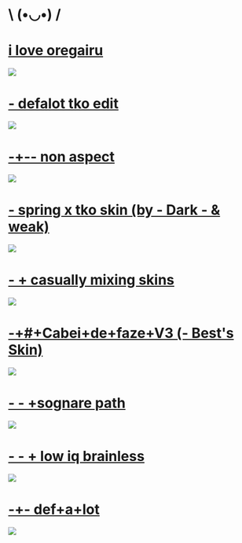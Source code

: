 # \ (•◡•) /

# [i love oregairu](https://puu.sh/G7IgD/55cecf45ed.osk)
![](https://i.imgur.com/S2WaTRS.png)

# [-             defalot tko edit](https://puu.sh/EQWiT/ba7d8e49b6.osk)
![](https://i.imgur.com/arLwlqY.jpg)

# [-+-- non aspect](https://puu.sh/EQWgK/c6bf2287fb.osk)
![](https://i.imgur.com/DZqufrq.jpg)

# [- spring x tko skin (by - Dark - & weak)](https://skins.osuck.net/index.php?newsid=1154)
![](https://skins.osuck.net/uploads/posts/2019-12/1575814223_3.jpg)

# [-   + casually mixing skins](https://puu.sh/EDrpE/9b60af1b1a.osk)
![](https://i.imgur.com/9eMjgGn.png)

# [-+#+Cabei+de+faze+V3 (- Best's Skin)](https://puu.sh/EAXf2/340643c0ef.osk)
![](https://i.imgur.com/LS18cvd.jpg)

# [- - +sognare path](https://puu.sh/EAX7f/9fec97c859.osk)
![](https://i.imgur.com/I7ZTLE4.jpg)

# [- - + low iq brainless](https://puu.sh/EAX7o/1b0105d897.osk)
![](https://i.imgur.com/q2XaSXb.jpg)

# [-+- def+a+lot](https://puu.sh/EAXmf/3eeeeda3da.osk)
![](https://i.imgur.com/LuOWMXe.jpg)
